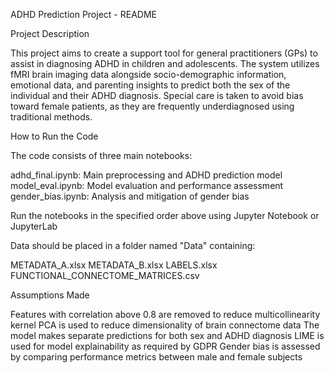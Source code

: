 

ADHD Prediction Project - README

Project Description


This project aims to create a support tool for general practitioners (GPs) to assist in diagnosing ADHD in children and adolescents. The system utilizes fMRI brain imaging data alongside socio-demographic information, emotional data, and parenting insights to predict both the sex of the individual and their ADHD diagnosis. Special care is taken to avoid bias toward female patients, as they are frequently underdiagnosed using traditional methods.

How to Run the Code

The code consists of three main notebooks:

adhd_final.ipynb: Main preprocessing and ADHD prediction model
model_eval.ipynb: Model evaluation and performance assessment
gender_bias.ipynb: Analysis and mitigation of gender bias


Run the notebooks in the specified order above using Jupyter Notebook or JupyterLab


Data should be placed in a folder named "Data" containing:

METADATA_A.xlsx
METADATA_B.xlsx
LABELS.xlsx
FUNCTIONAL_CONNECTOME_MATRICES.csv

Assumptions Made

Features with correlation above 0.8 are removed to reduce multicollinearity
kernel PCA is used to reduce dimensionality of brain connectome data
The model makes separate predictions for both sex and ADHD diagnosis
LIME is used for model explainability as required by GDPR
Gender bias is assessed by comparing performance metrics between male and female subjects
